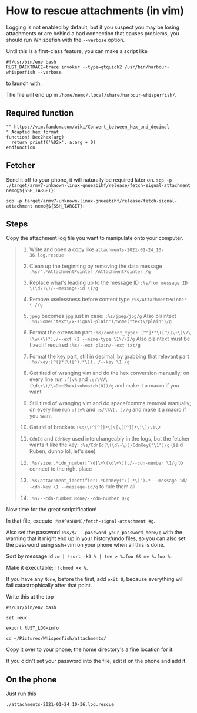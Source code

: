 # How to rescue attachments (in vim)

Logging is not enabled by default, but if you suspect you may be losing
attachments or are behind a bad connection that causes problems, you
should run Whispefish with the `--verbose` option.

Until this is a first-class feature, you can make a script like

    #!/usr/bin/env bash
    RUST_BACKTRACE=trace invoker --type=qtquick2 /usr/bin/harbour-whisperfish --verbose

to launch with.

The file will end up in `/home/nemo/.local/share/harbour-whisperfish/`.

## Required function

    "" https://vim.fandom.com/wiki/Convert_between_hex_and_decimal
    " Adapted hex format
    function! Dec2hex(arg)
      return printf('%02x', a:arg + 0)
    endfunction

## Fetcher

Send it off to your phone, it will naturally be required later on.
`scp -p ./target/armv7-unknown-linux-gnueabihf/release/fetch-signal-attachment nemo@${SSH_TARGET}:`

    scp -p target/armv7-unknown-linux-gnueabihf/release/fetch-signal-attachment nemo@${SSH_TARGET}:

## Steps

Copy the attachment log file you want to manipulate onto your computer.

> 1. Write and open a copy like
>    `attachments-2021-01-24_10-36.log.rescue`
>
> 2. Clean up the beginning by removing the data message
>    `:%s/^.*AttachmentPointer /AttachmentPointer /g`
>
> 3. Replace what\'s leading up to the message ID
>    `:%s/for message ID \(\d\+\)/--message-id \1/g`
>
> 4. Remove uselessness before content type
>    `:%s/AttachmentPointer { //g`
>
> 5. `jpeg` becomes `jpg` just in case: `:%s/jpeg/jpg/g` Also plaintext
>    `:%s/Some("text\/x-signal-plain")/Some("text\/plain")/g`
>
> 6. Format the extension part
>    `:%s/content_type: [^"]*"\([^/]\+\)\/\(\w\+\)"),/--ext \2 --mime-type \1\/\2/g`
>    Also plaintext must be fixed if required
>    `:%s/--ext plain/--ext txt/g`
>
> 7. Format the key part, still in decimal, by grabbing that relevant
>    part `:%s/key:[^(]*(\([^)]*\)), /--key \1 /g`
>
> 8. Get tired of wranging vim and do the hex conversion manually; on every line run
>    `:f[v%` and `:s/\%V\(\d\+\)/\=Dec2hex(submatch(0))/g` and make it a macro if you want
>
> 9. Still tired of wranging vim and do space/comma removal manually; on every line run
>    `:f[v%` and `:s/\%V[, ]//g` and make it a macro if you want
>
> 10. Get rid of brackets `:%s/\(^[^[]*\)\[\([^]]*\)\]/\1\2`
>
> 11. `CdnId` and `CdnKey` used interchangeably in the logs, but the
>     fetcher wants it like the key:
>     `:%s/CdnId(\(\d\+\))/CdnKey("\1")/g` (said Ruben, dunno lol,
>     let\'s see)
>
> 12. `:%s/size:.*cdn_number[^\d]\+\(\d\+\)),/--cdn-number \1/g` to
>     connect to the right place
>
> 13. `:%s/attachment_identifier:.*CdnKey("\(.*\)").* --message-id/--cdn-key \1 --message-id/g`
>     to rule them all
>
> 14. `:%s/--cdn-number None/--cdn-number 0/g`

Now time for the great scriptification!

In that file, execute `:%s#^#$HOME/fetch-signal-attachment #g`.

Also set the password `:%s/$/ --password your_password_here/g` with the
warning that it might end up in your history/undo files, so you can also
set the password using ssh+vim on your phone when all this is done.

Sort by message id `:w | !sort -k3 % | tee > %.foo && mv %.foo %`.

Make it executable; `:!chmod +x %`.

If you have any `None`, before the first, add `exit 0`, because
everything will fail catastrophically after that point.

Write this at the top

    #!/usr/bin/env bash

    set -eux

    export RUST_LOG=info

    cd ~/Pictures/Whisperfish/attachments/

Copy it over to your phone; the home directory\'s a fine location for
it.

If you didn\'t set your password into the file, edit it on the phone and
add it.

## On the phone

Just run this

    ./attachments-2021-01-24_10-36.log.rescue
